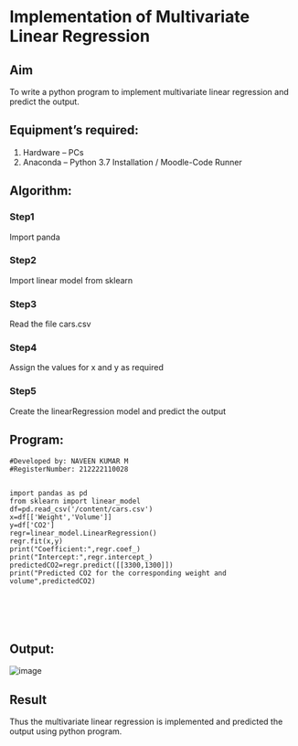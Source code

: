 # Implementation of Multivariate Linear Regression
## Aim
To write a python program to implement multivariate linear regression and predict the output.
## Equipment’s required:
1.	Hardware – PCs
2.	Anaconda – Python 3.7 Installation / Moodle-Code Runner
## Algorithm:
### Step1

Import panda
### Step2

Import linear model from sklearn
### Step3

Read the file cars.csv
### Step4

Assign the values for x and y as required
### Step5

Create the linearRegression model and predict the output
## Program:
```
#Developed by: NAVEEN KUMAR M
#RegisterNumber: 212222110028


import pandas as pd
from sklearn import linear_model
df=pd.read_csv('/content/cars.csv')
x=df[['Weight','Volume']]
y=df['CO2']
regr=linear_model.LinearRegression()
regr.fit(x,y)
print("Coefficient:",regr.coef_)
print("Intercept:",regr.intercept_)
predictedCO2=regr.predict([[3300,1300]])
print("Predicted CO2 for the corresponding weight and volume",predictedCO2)






```
## Output:

![image](https://github.com/NAVEENMATHIVANAN/Multivariate-Linear-Regression/assets/119394582/e30f5e33-8e70-4078-81da-4d850818fa26)




## Result
Thus the multivariate linear regression is implemented and predicted the output using python program.
